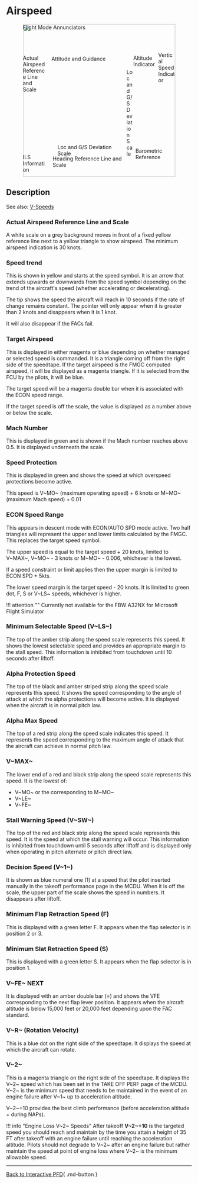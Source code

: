 <link rel="stylesheet" href="../../../../stylesheets/pfd-interactive.css">

# Airspeed


<div style="position: relative; width: 413px; height: auto; margin-left: auto;  margin-right: auto;">
    <img src="/pilots-corner/assets/a32nx-briefing/pfd/pfd-small.png" style="width: 413px; height: auto;">
    <a href="/pilots-corner/a32nx-briefing/pfd/fma/">               <div class="imagemap"             style="position: absolute; left:     0%; top:     0%; width:   100%; height: 15.00%;"><span class="imagemapname">Flight Mode Annunciators</span></div></a>
    <a href="/pilots-corner/a32nx-briefing/pfd/altitude-indicator/"><div class="imagemap"             style="position: absolute; left: 72.60%; top: 20.00%; width: 16.00%; height: 58.00%;"><span class="imagemapname">Altitude Indicator</span></div></a>
    <a href="/pilots-corner/a32nx-briefing/pfd/vertical-speed/">    <div class="imagemap"             style="position: absolute; left: 89.00%; top: 18.15%; width: 11.00%; height: 64.20%;"><span class="imagemapname">Vertical Speed Indicator</span></div></a>
    <a href="/pilots-corner/a32nx-briefing/pfd/baro-ref/">          <div class="imagemap"             style="position: absolute; left: 74.04%; top: 81.00%; width: 19.44%; height:   5.8%;"><span class="imagemapname">Barometric Reference</span></div></a>
    <a href="/pilots-corner/a32nx-briefing/pfd/artificial-horizon/"><div class="imagemap"             style="position: absolute; left: 18.74%; top: 20.62%; width: 48.81%; height: 56.68%;"><span class="imagemapname">Attitude and Guidance</span></div></a>
    <a href="/pilots-corner/a32nx-briefing/pfd/speedtape/">         <div class="imagemap highlighted"             style="position: absolute; left:     0%; top: 20.17%; width: 15.35%; height: 57.86%;"><span class="imagemapname">Actual Airspeed Reference Line and Scale</span></div></a>
    <a href="/pilots-corner/a32nx-briefing/pfd/heading-ref/">       <div class="imagemap"             style="position: absolute; left: 19.58%; top: 86.09%; width: 47.48%; height: 12.17%;"><span class="imagemapname">Heading Reference Line and Scale</span></div></a>
    <a href="/pilots-corner/a32nx-briefing/pfd/ils-indicator/">     <div class="imagemap"             style="position: absolute; left: 22.70%; top: 78.40%; width: 42.88%; height:  5.34%;"><span class="imagemapname">Loc and G/S Deviation Scale</span></div></a>
    <a href="/pilots-corner/a32nx-briefing/pfd/ils-indicator/">     <div class="imagemap"             style="position: absolute; left: 68.10%; top: 29.41%; width:  4.01%; height: 41.10%;"><span class="imagemapname">Loc and G/S Deviation Scale</span></div></a>
    <a href="/pilots-corner/a32nx-briefing/pfd/ils-indicator/">     <div class="imagemap"             style="position: absolute; left:     0%; top: 85.00%; width: 16.00%; height: 13.00%;"><span class="imagemapname">ILS Information</span></div></a>
</div>

## Description

See also: [V-Speeds](../../beginner-guide/abbreviations.md#v-speeds)

### Actual Airspeed Reference Line and Scale

A white scale on a grey background moves in front of a fixed yellow reference line next to a yellow triangle to show airspeed. The minimum airspeed indication is 30 knots.

### Speed trend

This is shown in yellow and starts at the speed symbol. It is an arrow that extends upwards or downwards from the speed symbol depending on the trend of the aircraft's speed (whether accelerating or decelerating).

The tip shows the speed the aircraft will reach in 10 seconds if the rate of change remains constant. The pointer will only appear when it is greater than 2 knots and disappears when it is 1 knot.

It will also disappear if the FACs fail.

### Target Airspeed

This is displayed in either magenta or blue depending on whether managed or selected speed is commanded. It is a triangle coming off from the right side of the speedtape. If the target airspeed is the FMGC computed airspeed, it will be displayed as a magenta triangle. If it is selected from the FCU by the pilots, it will be blue.

The target speed will be a magenta double bar when it is associated with the ECON speed range.

If the target speed is off the scale, the value is displayed as a number above or below the scale.

### Mach Number

This is displayed in green and is shown if the Mach number reaches above 0.5. It is displayed underneath the scale.

### Speed Protection

This is displayed in green and shows the speed at which overspeed protections become active.

This speed is V~MO~ (maximum operating speed) + 6 knots or M~MO~ (maximum Mach speed) + 0.01

### ECON Speed Range

This appears in descent mode with ECON/AUTO SPD mode active. Two half triangles will represent the upper and lower limits calculated by the FMGC. This replaces the target speed symbol.

The upper speed is equal to the target speed + 20 knots, limited to V~MAX~, V~MO~ - 3 knots or M~MO~ - 0.006, whichever is the lowest.

If a speed constraint or limit applies then the upper margin is limited to ECON SPD + 5kts.

The lower speed margin is the target speed - 20 knots. It is limited to green dot, F, S or V~LS~ speeds, whichever is higher.

!!! attention ""
    Currently not available for the FBW A32NX for Microsoft Flight Simulator

### Minimum Selectable Speed (V~LS~)

The top of the amber strip along the speed scale represents this speed. It shows the lowest selectable speed and provides an appropriate margin to the stall speed. This information is inhibited from touchdown until 10 seconds after liftoff.

### Alpha Protection Speed

The top of the black and amber striped strip along the speed scale represents this speed. It shows the speed corresponding to the angle of attack at which the alpha protections will become active. It is displayed when the aircraft is in normal pitch law.

### Alpha Max Speed

The top of a red strip along the speed scale indicates this speed. It represents the speed corresponding to the maximum angle of attack that the aircraft can achieve in normal pitch law.

### V~MAX~

The lower end of a red and black strip along the speed scale represents this speed. It is the lowest of:

- V~MO~ or the corresponding to M~MO~
- V~LE~
- V~FE~

### Stall Warning Speed (V~SW~)

The top of the red and black strip along the speed scale represents this speed. It is the speed at which the stall warning will occur. This information is inhibited from touchdown until 5 seconds after liftoff and is displayed only when operating in pitch alternate or pitch direct law.

### Decision Speed (V~1~)

It is shown as blue numeral one (1) at a speed that the pilot inserted manually in the takeoff performance page in the MCDU. When it is off the scale, the upper part of the scale shows the speed in numbers. It disappears after liftoff.

### Minimum Flap Retraction Speed (F)

This is displayed with a green letter F. It appears when the flap selector is in position 2 or 3.

### Minimum Slat Retraction Speed (S)

This is displayed with a green letter S. It appears when the flap selector is in position 1.

### V~FE~ NEXT

It is displayed with an amber double bar (=) and shows the VFE corresponding to the next flap lever position. It appears when the aircraft altitude is below 15,000 feet or 20,000 feet depending upon the FAC standard.

### V~R~ (Rotation Velocity)

This is a blue dot on the right side of the speedtape. It displays the speed at which the aircraft can rotate.

### V~2~

This is a magenta triangle on the right side of the speedtape. It displays the V~2~ speed which has been set in the TAKE OFF PERF page of the MCDU. V~2~ is the minimum speed that needs to be maintained in the event of an engine failure after V~1~ up to acceleration altitude.

V~2~+10 provides the best climb performance (before acceleration altitude + during NAPs).

!!! info "Engine Loss V~2~ Speeds"
    After takeoff **V~2~+10** is the targeted speed you should reach and maintain by the time you attain a height of 35 FT after takeoff with an engine failure until reaching the acceleration altitude. Pilots should not degrade to V~2~ after an engine failure but rather maintain the speed at point of engine loss where V~2~ is the minimum allowable speed.



---

[Back to Interactive PFD](index.md){ .md-button }

